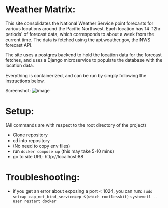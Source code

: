 # Weather Matrix:
This site consolidates the National Weather Service point forecasts for various locations around the Pacific Northwest. 
Each location has 14 '12hr periods' of forecast data, which corresponds to about a week from the current time. 
The data is fetched using the api.weather.gov, the NWS forecast API. 

The site uses a postgres backend to hold the location data for the forecast fetches, and uses a Django microservice to 
populate the database with the location data. 

Everything is containerized, and can be run by simply following the instructions below. 

Screenshot: 
![image](https://user-images.githubusercontent.com/68795544/227037148-1a91c32b-971d-4b03-9d41-b2e3eb25d2be.png)


# Setup: 
(All commands are with respect to the root directory of the project)

- Clone repository
- cd into repository
- (No need to copy env files)
- run `docker compose up` (this may take 5-10 mins)
- go to site URL: http://localhost:88

# Troubleshooting: 
- if you get an error about exposing a port < 1024, you can run: 
`sudo setcap cap_net_bind_service=ep $(which rootlesskit)`
`systemctl --user restart docker`


